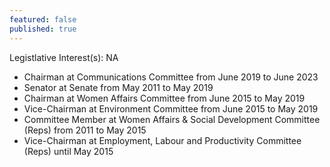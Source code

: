 ```yaml
---
featured: false
published: true
---
```

Legistlative Interest(s): NA

* Chairman at Communications Committee from June 2019 to June 2023
* Senator at Senate from May 2011 to May 2019
* Chairman at Women Affairs Committee from June 2015 to May 2019
* Vice-Chairman at Environment Committee from June 2015 to May 2019
* Committee Member at Women Affairs & Social Development Committee (Reps) from 2011 to May 2015
* Vice-Chairman at Employment, Labour and Productivity Committee (Reps) until May 2015
